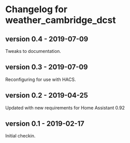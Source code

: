 # Changelog for weather_cambridge_dcst

## version 0.4 - 2019-07-09 

Tweaks to documentation.

## version 0.3 - 2019-07-09 

Reconfiguring for use with HACS.

## version 0.2 - 2019-04-25

Updated with new requirements for Home Assistant 0.92

## version 0.1  - 2019-02-17

Initial checkin.

